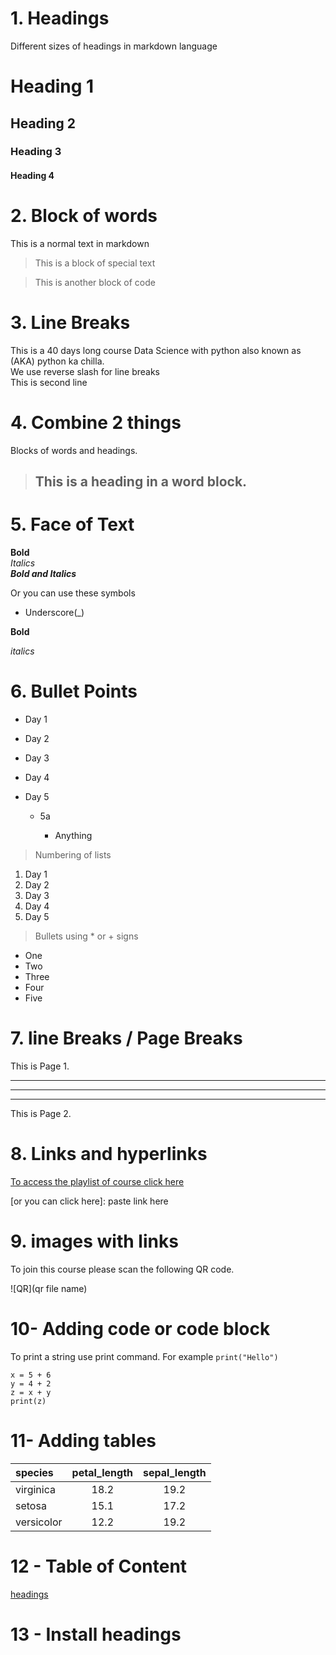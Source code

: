 # 1. Headings

Different sizes of headings in markdown language

# Heading 1

## Heading 2

### Heading 3

#### Heading 4

# 2. Block of words

This is a normal text in markdown

> This is a block of special text

> This is another block of code

# 3. Line Breaks

This is a 40 days long course Data Science with python also known as (AKA) python ka chilla.\
We use reverse slash for line breaks\
This is second line

# 4. Combine 2 things

Blocks of words and headings.

> ## This is a heading in a word block.

# 5. Face of Text

**Bold** \
_Italics_\
**_Bold and Italics_**

Or you can use these symbols

- Underscore(\_)

**Bold**

_italics_

# 6. Bullet Points

- Day 1

- Day 2

- Day 3

- Day 4

- Day 5

  - 5a

    - Anything

> Numbering of lists

1. Day 1
2. Day 2
3. Day 3
4. Day 4
5. Day 5

> Bullets using \* or + signs

- One
- Two
- Three
- Four
- Five

# 7. line Breaks / Page Breaks

This is Page 1.

---

---

---

This is Page 2.

# 8. Links and hyperlinks

[To access the playlist of course click here]()

[or you can click here]: paste link here

# 9. images with links

To join this course please scan the following QR code.

![QR](qr file name)

# 10- Adding code or code block

To print a string use print command. For example
`print("Hello")`

```
x = 5 + 6
y = 4 + 2
z = x + y
print(z)
```

# 11- Adding tables

| species    | petal_length | sepal_length |
| :--------- | :----------: | :----------: |
| virginica  |     18.2     |     19.2     |
| setosa     |     15.1     |     17.2     |
| versicolor |     12.2     |     19.2     |

# 12 - Table of Content

[headings](#1-headings)

# 13 - Install headings
